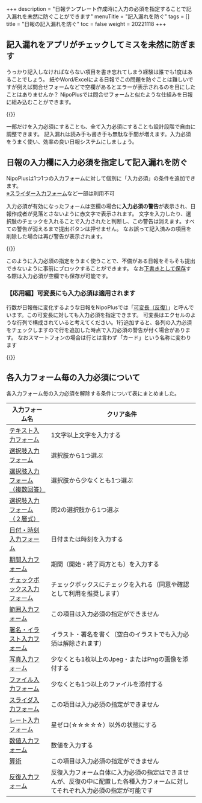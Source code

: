 +++
description = "日報テンプレート作成時に入力の必須を指定することで記入漏れを未然に防ぐことができます"
menuTitle = "記入漏れを防ぐ"
tags = []
title = "日報の記入漏れを防ぐ"
toc = false
weight = 20221118
+++


## 記入漏れをアプリがチェックしてミスを未然に防ぎます

うっかり記入しなければならない項目を書き忘れてしまう経験は誰でも1度はあることでしょう。
紙やWord/Excelによる日報でこの問題を防ぐことは難しいですが例えば問合せフォームなどで空欄があるとエラーが表示されるのを目にしたことはありませんか？
NipoPlusでは問合せフォームと似たような仕組みを日報に組み込むことができます。

{{<icatch filename="required" msg="空欄があるため 提出ボタンを無効化" title="入力必須の指定がされた日報" desc="入力必須が設定された項目が空欄のため提出ボタンが無効化されています" fontsize="30px" alice="here" >}}

一部だけを入力必須にすることも、全て入力必須にすることも設計段階で自由に調整できます。
記入漏れは読み手も書き手も無駄な手間が増えます。入力必須をうまく使い、効率の良い日報システムにしましょう。

## 日報の入力欄に入力必須を指定して記入漏れを防ぐ

NipoPlusは1つ1つの入力フォームに対して個別に「入力必須」の条件を追加できます。  
[※スライダー入力フォーム](/org/groupsetting/template/step/)など一部は利用不可

入力必須が有効になったフォームは空欄の場合に**入力必須の警告**が表示され、日報作成者が見落とさないように赤文字で表示されます。
文字を入力したり、選択肢のチェックを入れることで入力されたと判断し、この警告は消えます。すべての警告が消えるまで提出ボタンは押せません。
なお誤って記入済みの項目を削除した場合は再び警告が表示されます。

{{<icatch filename="clear" msg="空欄を埋めて 入力必須を解消" title="入力必須を埋めて提出" desc="記入されると入力必須の警告は非表示になります。すべての警告が無くなることで日報の提出ボタンが押せるようになります" fontsize="30px" alice="here" >}}

このように入力必須の指定をうまく使うことで、不備がある日報をそもそも提出できないように事前にブロックすることができます。
なお[下書きとして保存](/report/write/draft/)する際は入力必須が空欄でも保存が可能です。

### 【応用編】可変長にも入力必須は適用されます

行数が日報毎に変化するような日報をNipoPlusでは「[可変長（反復）](/org/groupsetting/template/array/)」と呼んでいます。この可変長に対しても入力必須を指定できます。
可変長はエクセルのような行列で構成されていると考えてください。1行追加すると、各列の入力必須をチェックしますので行を追加した時点で入力必須の警告が付く場合があります。
なおスマートフォンの場合は行とは言わず「カード」という名称に変わります

{{<appscreen filename="valiable" title="可変長の各列に対して入力必須を指定できます。行が追加された時点で入力必須の列を埋めるまで提出ボタンが押せなくなります"  >}}

## 各入力フォーム毎の入力必須について

各入力フォーム毎の入力必須を解除する条件について表にまとめました。

|入力フォーム名|クリア条件|
|---|---|
|[テキスト入力フォーム](/org/groupsetting/template/text/)|1文字以上文字を入力する|
|[選択肢入力フォーム](/org/groupsetting/template/select/)|選択肢から1つ選ぶ|
|[選択肢入力フォーム（複数回答）](/org/groupsetting/template/select2/)|選択肢から少なくとも1つ選ぶ|
|[選択肢入力フォーム（２層式）](/org/groupsetting/template/selectcalc/)|問2の選択肢から1つ選ぶ|
|[日付・時刻入力フォーム](/org/groupsetting/template/datetime/)|日付または時刻を入力する|
|[期間入力フォーム](/org/groupsetting/template/datetimes/)|期間（開始・終了両方とも）を入力する|
|[チェックボックス入力フォーム](/org/groupsetting/template/checkbox/)|チェックボックスにチェックを入れる（同意や確認として利用を推奨します）|
|[範囲入力フォーム](/org/groupsetting/template/range/)|この項目は入力必須の指定ができません|
|[署名・イラスト入力フォーム](/org/groupsetting/template/sign/)|イラスト・署名を書く（空白のイラストでも入力必須は解除されます）|
|[写真入力フォーム](/org/groupsetting/template/picture/)|少なくとも1枚以上のJpeg・またはPngの画像を添付する|
|[ファイル入力フォーム](/org/groupsetting/template/file/)|少なくとも1つ以上のファイルを添付する|
|[スライダ入力フォーム](/org/groupsetting/template/step/)|この項目は入力必須の指定ができません|
|[レート入力フォーム](/org/groupsetting/template/rate/)|星ゼロ(☆☆☆☆☆）以外の状態にする|
|[数値入力フォーム](/org/groupsetting/template/math/)|数値を入力する|
|[算術](/org/groupsetting/template/calc/)|この項目は入力必須の指定ができません|
|[反復入力フォーム](/org/groupsetting/template/array/)|反復入力フォーム自体に入力必須の指定はできませんが、反復の中に配置した各種入力フォームに対してそれぞれ入力必須の指定が可能です|
